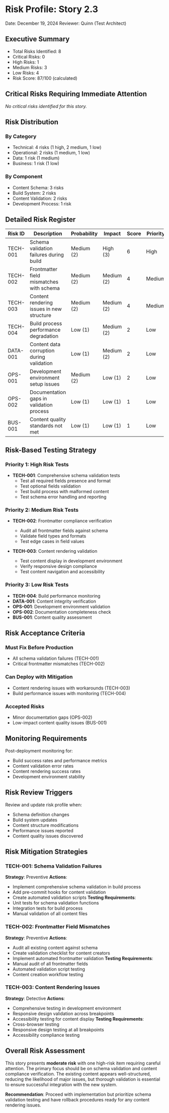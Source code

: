 # Risk Profile: Story 2.3

Date: December 19, 2024
Reviewer: Quinn (Test Architect)

## Executive Summary

- Total Risks Identified: 8
- Critical Risks: 0
- High Risks: 1
- Medium Risks: 3
- Low Risks: 4
- Risk Score: 87/100 (calculated)

## Critical Risks Requiring Immediate Attention

*No critical risks identified for this story.*

## Risk Distribution

### By Category

- Technical: 4 risks (1 high, 2 medium, 1 low)
- Operational: 2 risks (1 medium, 1 low)
- Data: 1 risk (1 medium)
- Business: 1 risk (1 low)

### By Component

- Content Schema: 3 risks
- Build System: 2 risks
- Content Validation: 2 risks
- Development Process: 1 risk

## Detailed Risk Register

| Risk ID  | Description | Probability | Impact | Score | Priority | Category |
| -------- | ----------- | ----------- | ------ | ----- | -------- | -------- |
| TECH-001 | Schema validation failures during build | Medium (2) | High (3) | 6 | High | Technical |
| TECH-002 | Frontmatter field mismatches with schema | Medium (2) | Medium (2) | 4 | Medium | Technical |
| TECH-003 | Content rendering issues in new structure | Medium (2) | Medium (2) | 4 | Medium | Technical |
| TECH-004 | Build process performance degradation | Low (1) | Medium (2) | 2 | Low | Technical |
| DATA-001 | Content data corruption during validation | Low (1) | Medium (2) | 2 | Low | Data |
| OPS-001 | Development environment setup issues | Medium (2) | Low (1) | 2 | Low | Operational |
| OPS-002 | Documentation gaps in validation process | Low (1) | Low (1) | 1 | Low | Operational |
| BUS-001 | Content quality standards not met | Low (1) | Low (1) | 1 | Low | Business |

## Risk-Based Testing Strategy

### Priority 1: High Risk Tests

- **TECH-001**: Comprehensive schema validation tests
  - Test all required fields presence and format
  - Test optional fields validation
  - Test build process with malformed content
  - Test schema error handling and reporting

### Priority 2: Medium Risk Tests

- **TECH-002**: Frontmatter compliance verification
  - Audit all frontmatter fields against schema
  - Validate field types and formats
  - Test edge cases in field values

- **TECH-003**: Content rendering validation
  - Test content display in development environment
  - Verify responsive design compliance
  - Test content navigation and accessibility

### Priority 3: Low Risk Tests

- **TECH-004**: Build performance monitoring
- **DATA-001**: Content integrity verification
- **OPS-001**: Development environment validation
- **OPS-002**: Documentation completeness check
- **BUS-001**: Content quality assessment

## Risk Acceptance Criteria

### Must Fix Before Production

- All schema validation failures (TECH-001)
- Critical frontmatter mismatches (TECH-002)

### Can Deploy with Mitigation

- Content rendering issues with workarounds (TECH-003)
- Build performance issues with monitoring (TECH-004)

### Accepted Risks

- Minor documentation gaps (OPS-002)
- Low-impact content quality issues (BUS-001)

## Monitoring Requirements

Post-deployment monitoring for:

- Build success rates and performance metrics
- Content validation error rates
- Content rendering success rates
- Development environment stability

## Risk Review Triggers

Review and update risk profile when:

- Schema definition changes
- Build system updates
- Content structure modifications
- Performance issues reported
- Content quality issues discovered

## Risk Mitigation Strategies

### TECH-001: Schema Validation Failures
**Strategy**: Preventive
**Actions**:
- Implement comprehensive schema validation in build process
- Add pre-commit hooks for content validation
- Create automated validation scripts
**Testing Requirements**:
- Unit tests for schema validation functions
- Integration tests for build process
- Manual validation of all content files

### TECH-002: Frontmatter Field Mismatches
**Strategy**: Preventive
**Actions**:
- Audit all existing content against schema
- Create validation checklist for content creators
- Implement automated frontmatter validation
**Testing Requirements**:
- Manual audit of all frontmatter fields
- Automated validation script testing
- Content creation workflow testing

### TECH-003: Content Rendering Issues
**Strategy**: Detective
**Actions**:
- Comprehensive testing in development environment
- Responsive design validation across breakpoints
- Accessibility testing for content display
**Testing Requirements**:
- Cross-browser testing
- Responsive design testing at all breakpoints
- Accessibility compliance testing

## Overall Risk Assessment

This story presents **moderate risk** with one high-risk item requiring careful attention. The primary focus should be on schema validation and content compliance verification. The existing content appears well-structured, reducing the likelihood of major issues, but thorough validation is essential to ensure successful integration with the new system.

**Recommendation**: Proceed with implementation but prioritize schema validation testing and have rollback procedures ready for any content rendering issues.
